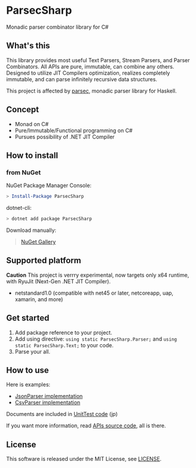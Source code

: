 # ParsecSharp
Monadic parser combinator library for C#

## What's this
This library provides most useful Text Parsers, Stream Parsers, and Parser Combinators.
All APIs are pure, immutable, can combine any others.
Designed to utilize JIT Compilers optimization, realizes completely immutable, and can parse infinitely recursive data structures.

This project is affected by [parsec](https://hackage.haskell.org/package/parsec), monadic parser library for Haskell.


## Concept
* Monad on C#
* Pure/Immutable/Functional programming on C#
* Pursues possibility of .NET JIT Compiler


## How to install

### from NuGet
NuGet Package Manager Console:

```powershell
> Install-Package ParsecSharp
```

dotnet-cli:

```sh
> dotnet add package ParsecSharp
```

Download manually:

> [NuGet Gallery](https://www.nuget.org/packages/ParsecSharp/)


## Supported platform
**Caution** This project is verrry experimental, now targets only x64 runtime, with RyuJit (Next-Gen .NET JIT Compiler).

* netstandard1.0 (compatible with net45 or later, netcoreapp, uap, xamarin, and more)


## Get started
1. Add package reference to your project.
2. Add using directive: `using static ParsecSharp.Parser;` and `using static ParsecSharp.Text;` to your code.
3. Parse your all.


## How to use
Here is examples:

* [JsonParser implementation](ParsecSharpExamples/JsonParser.cs)
* [CsvParser implementation](ParsecSharpExamples/CsvParser.cs)

Documents are included in [UnitTest code](ParsecSharpTest/ParserTest.cs) (jp)

If you want more information, read [APIs source code](ParsecSharp/Parser), all is there.


## License
This software is released under the MIT License, see [LICENSE](LICENSE).
